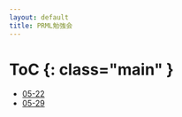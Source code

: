 ```yaml
---
layout: default
title: PRML勉強会
---
```


# ToC {: class="main" }

* [05-22](PRML/Introduction/0522.md)
* [05-29](PRML/Introduction/0529.md)
